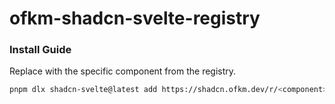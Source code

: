 # ofkm-shadcn-svelte-registry

### Install Guide

Replace <component> with the specific component from the registry.

```bash
pnpm dlx shadcn-svelte@latest add https://shadcn.ofkm.dev/r/<component>.json
```
